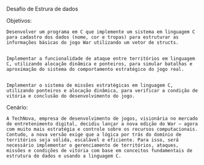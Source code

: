 Desafio de Estrura de dados


Objetivos:

    Desenvolver um programa em C que implemente um sistema em linguagem C para cadastro dos dados (nome, cor e tropas) para estruturar as informações básicas do jogo War utilizando um vetor de structs.
 

    Implementar a funcionalidade de ataque entre territórios em linguagem C, utilizando alocação dinâmica e ponteiros, para simular batalhas e aproximação do sistema do comportamento estratégico do jogo real.
 

    Implementar o sistema de missões estratégicas em linguagem C, utilizando ponteiros e alocação dinâmica, para verificar a condição de vitória e conclusão do desenvolvimento do jogo.


Cenário:

    A TechNova, empresa de desenvolvimento de jogos, visionária no mercado de entretenimento digital, decidiu lançar a nova edição do War — agora com muito mais estratégia e controle sobre os recursos computacionais. Contudo, a nova versão exige que a lógica por trás do domínio de territórios seja sólida, escalável e eficiente. Para isso, será necessário implementar o gerenciamento de territórios, ataques, missões e condições de vitória com base em conceitos fundamentais de estrutura de dados e usando a linguagem C.